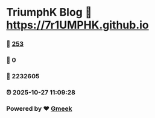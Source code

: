 # TriumphK Blog :link: https://7r1UMPHK.github.io 
### :page_facing_up: [253](https://7r1UMPHK.github.io/tag.html) 
### :speech_balloon: 0 
### :hibiscus: 2232605 
### :alarm_clock: 2025-10-27 11:09:28 
### Powered by :heart: [Gmeek](https://github.com/Meekdai/Gmeek)
